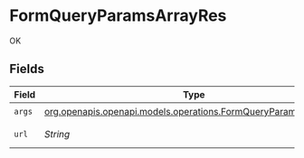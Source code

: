 # FormQueryParamsArrayRes

OK


## Fields

| Field                                                                                                                  | Type                                                                                                                   | Required                                                                                                               | Description                                                                                                            | Example                                                                                                                |
| ---------------------------------------------------------------------------------------------------------------------- | ---------------------------------------------------------------------------------------------------------------------- | ---------------------------------------------------------------------------------------------------------------------- | ---------------------------------------------------------------------------------------------------------------------- | ---------------------------------------------------------------------------------------------------------------------- |
| `args`                                                                                                                 | [org.openapis.openapi.models.operations.FormQueryParamsArrayArgs](../../models/operations/FormQueryParamsArrayArgs.md) | :heavy_check_mark:                                                                                                     | N/A                                                                                                                    |                                                                                                                        |
| `url`                                                                                                                  | *String*                                                                                                               | :heavy_check_mark:                                                                                                     | N/A                                                                                                                    | http://localhost:35123/anything/queryParams/form/array?arrParam=test%2Ctest2&arrParamExploded=1&arrParamExploded=2     |